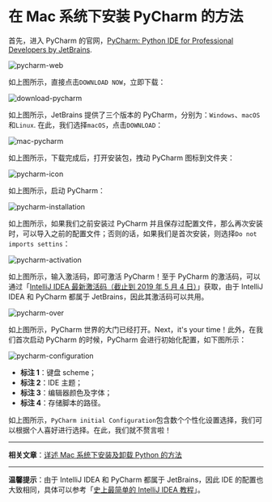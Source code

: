 # 在 Mac 系统下安装 PyCharm 的方法

首先，进入 PyCharm 的官网，[PyCharm: Python IDE for Professional Developers by JetBrains](https://www.jetbrains.com/pycharm/).

![pycharm-web](https://github.com/guobinhit/intellij-idea-tutorial/tree/master/images/basic-course/install-pycharm-on-mac/pycharm-web.png)

如上图所示，直接点击`DOWNLOAD NOW`，立即下载：

![download-pycharm](https://github.com/guobinhit/intellij-idea-tutorial/tree/master/images/basic-course/install-pycharm-on-mac/download-pycharm.png)

如上图所示，JetBrains 提供了三个版本的 PyCharm，分别为：`Windows`、`macOS`和`Linux`. 在此，我们选择`macOS`，点击`DOWNLOAD`：

![mac-pycharm](https://github.com/guobinhit/intellij-idea-tutorial/tree/master/images/basic-course/install-pycharm-on-mac/mac-pycharm.png)

如上图所示，下载完成后，打开安装包，拽动 PyCharm 图标到文件夹：

![pycharm-icon](https://github.com/guobinhit/intellij-idea-tutorial/tree/master/images/basic-course/install-pycharm-on-mac/pycharm-icon.png)

如上图所示，启动 PyCharm：

![pycharm-installation](https://github.com/guobinhit/intellij-idea-tutorial/tree/master/images/basic-course/install-pycharm-on-mac/pycharm-installation.png)

如上图所示，如果我们之前安装过 PyCharm 并且保存过配置文件，那么再次安装时，可以导入之前的配置文件；否则的话，如果我们是首次安装，则选择`Do not imports settins`：

![pycharm-activation](https://github.com/guobinhit/intellij-idea-tutorial/tree/master/images/basic-course/install-pycharm-on-mac/pycharm-activation.png)

如上图所示，输入激活码，即可激活 PyCharm！至于 PyCharm 的激活码，可以通过「[IntelliJ IDEA 最新激活码（截止到 2019 年 5 月 4 日）](https://blog.csdn.net/qq_35246620/article/details/80522720)」获取，由于 IntelliJ IDEA 和 PyCharm 都属于 JetBrains，因此其激活码可以共用。

![pycharm-over](https://github.com/guobinhit/intellij-idea-tutorial/tree/master/images/basic-course/install-pycharm-on-mac/pycharm-over.png)

如上图所示，PyCharm 世界的大门已经打开。Next，it's your time！此外，在我们首次启动 PyCharm 的时候，PyCharm 会进行初始化配置，如下图所示：

![pycharm-configuration](https://github.com/guobinhit/intellij-idea-tutorial/tree/master/images/basic-course/install-pycharm-on-mac/pycharm-configuration.png)

- **标注 1**：键盘 scheme；
- **标注 2**：IDE 主题；
- **标注 3**：编辑器颜色及字体；
- **标注 4**：存储脚本的路径。

如上图所示，`PyCharm initial Configuration`包含数个个性化设置选择，我们可以根据个人喜好进行选择。在此，我们就不赘言啦！

----------

**相关文章**：[详述 Mac 系统下安装及卸载 Python 的方法](https://blog.csdn.net/qq_35246620/article/details/78252549)

----------

**温馨提示**：由于 IntelliJ IDEA 和 PyCharm 都属于 JetBrains，因此 IDE 的配置也大致相同，具体可以参考「[史上最简单的 IntelliJ IDEA 教程](https://github.com/guobinhit/intellij-idea-tutorial/blob/master/README.md)」。



